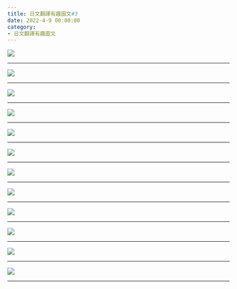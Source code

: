 ```yaml
---
title: 日文翻譯有趣圖文#3
date: 2022-4-9 00:00:00
category:
- 日文翻譯有趣圖文
---
```



![](/images/funny3/1.jpg)
<!-- more -->
---

![](/images/funny3/2.jpg)

---
![](/images/funny3/3.jpg)

---
![](/images/funny3/4.jpg)

---
![](/images/funny3/5.jpg)

---
![](/images/funny3/6.jpg)

---
![](/images/funny3/7.jpg)

---
![](/images/funny3/8.jpg)

---
![](/images/funny3/9.jpg)

---
![](/images/funny3/10.jpg)

---
![](/images/funny3/11.jpg)

---
![](/images/funny3/12.jpg)

---